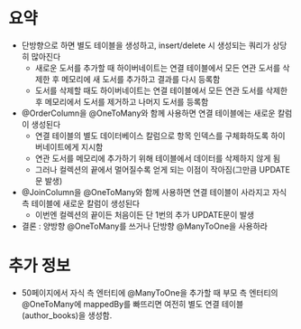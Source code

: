 # 요약
- 단방향으로 하면 별도 테이블을 생성하고, insert/delete 시 생성되는 쿼리가 상당히 많아진다
    - 새로운 도서를 추가할 때 하이버네이트는 연결 테이블에서 모든 연관 도서를 삭제한 후 메모리에 새 도서를 추가하고 결과를 다시 등록함
    - 도서를 삭제할 때도 하이버네이트는 연결 테이블에서 모든 연관 도서를 삭제한 후 메모리에서 도서를 제거하고 나머지 도서를 등록함
- @OrderColumn을 @OneToMany와 함께 사용하면 연결 테이블에는 새로운 칼럼이 생성된다
    - 연결 테이블의 별도 데이터베이스 칼럼으로 항목 인덱스를 구체화하도록 하이버네이트에게 지시함
    - 연관 도서를 메모리에 추가하기 위해 테이블에서 데이터를 삭제하지 않게 됨
    - 그러나 컬렉션의 끝에서 멀어질수록 얻게 되는 이점이 작아짐(그만큼 UPDATE문 발생)
- @JoinColumn을 @OneToMany와 함께 사용하면 연결 테이블이 사라지고 자식 측 테이블에 새로운 칼럼이 생성된다
    - 이번엔 컬렉션의 끝이든 처음이든 단 1번의 추가 UPDATE문이 발생
- 결론 : 양방향 @OneToMany를 쓰거나 단방향 @ManyToOne을 사용하라

# 추가 정보
- 50페이지에서 자식 측 엔터티에 @ManyToOne을 추가할 때 부모 측 엔터티의 @OneToMany에 mappedBy를 빠뜨리면 여전히 별도 연결 테이블(author_books)을 생성함.
